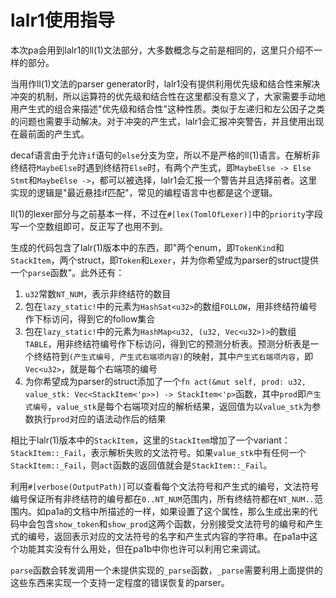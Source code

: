 # lalr1使用指导

本次pa会用到lalr1的ll(1)文法部分，大多数概念与之前是相同的，这里只介绍不一样的部分。

当用作ll(1)文法的parser generator时，lalr1没有提供利用优先级和结合性来解决冲突的机制，所以运算符的优先级和结合性在这里都没有意义了，大家需要手动地用产生式的组合来描述"优先级和结合性"这种性质。类似于左递归和左公因子之类的问题也需要手动解决。对于冲突的产生式，lalr1会汇报冲突警告，并且使用出现在最前面的产生式。

decaf语言由于允许`if`语句的`else`分支为空，所以不是严格的ll(1)语言。在解析非终结符`MaybeElse`时遇到终结符`Else`时，有两个产生式，即`MaybeElse -> Else Stmt`和`MaybeElse ->`，都可以被选择，lalr1会汇报一个警告并且选择前者。这里实现的逻辑是"最近悬挂if匹配"，常见的编程语言中也都是这个逻辑。

ll(1)的lexer部分与之前基本一样，不过在`#[lex(TomlOfLexer)]`中的`priority`字段写一个空数组即可，反正写了也用不到。

生成的代码包含了lalr(1)版本中的东西，即"两个enum，即`TokenKind`和`StackItem`，两个struct，即`Token`和`Lexer`，并为你希望成为parser的struct提供一个`parse`函数"。此外还有：

1. `u32`常数`NT_NUM`，表示非终结符的数目
2. 包在`lazy_static!`中的元素为`HashSat<u32>`的数组`FOLLOW`，用非终结符编号作下标访问，得到它的follow集合
3. 包在`lazy_static!`中的元素为`HashMap<u32, (u32, Vec<u32>)>`的数组`TABLE`，用非终结符编号作下标访问，得到它的预测分析表。预测分析表是一个终结符到`(产生式编号, 产生式右端项内容)`的映射，其中`产生式右端项内容`，即`Vec<u32>`，就是每个右端项的编号
4. 为你希望成为parser的struct添加了一个`fn act(&mut self, prod: u32, value_stk: Vec<StackItem<'p>>) -> StackItem<'p>`函数，其中`prod`即`产生式编号`，`value_stk`是每个右端项对应的解析结果，返回值为以`value_stk`为参数执行`prod`对应的语法动作后的结果

相比于lalr(1)版本中的`StackItem`，这里的`StackItem`增加了一个variant：`StackItem::_Fail`，表示解析失败的文法符号。如果`value_stk`中有任何一个`StackItem::_Fail`，则`act`函数的返回值就会是`StackItem::_Fail`。

利用`#[verbose(OutputPath)]`可以查看每个文法符号和产生式的编号，文法符号编号保证所有非终结符的编号都在`0..NT_NUM`范围内，所有终结符都在`NT_NUM..`范围内。如pa1a的文档中所描述的一样，如果设置了这个属性，那么生成出来的代码中会包含`show_token`和`show_prod`这两个函数，分别接受文法符号的编号和产生式的编号，返回表示对应的文法符号的名字和产生式内容的字符串。在pa1a中这个功能其实没有什么用处，但在pa1b中你也许可以利用它来调试。

`parse`函数会转发调用一个未提供实现的`_parse`函数，`_parse`需要利用上面提供的这些东西来实现一个支持一定程度的错误恢复的parser。
